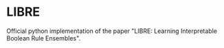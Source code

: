 # LIBRE
Official python implementation of the paper "LIBRE: Learning Interpretable Boolean Rule Ensembles".
